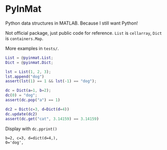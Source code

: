 # PyInMat

Python data structures in MATLAB. Because I still want Python!

Not official package, just public code for reference. `List` is `cellarray`, `Dict` is `containers.Map`.

More examples in `tests/`.

```matlab
List = @pyinmat.List;
Dict = @pyinmat.Dict;
```

```matlab
lst = List(1, 2, 3);
lst.append("dog")
assert(lst(1) == 1 && lst(-1) == "dog");
```
```matlab
dc = Dict(a=1, b=2); 
dc(0) = "dog"; 
assert(dc.pop("a") == 1)

dc2 = Dict(c=3, d=Dict(d=4))
dc.update(dc2)
assert(dc.get("cat", 3.14159) == 3.14159)
```
Display with `dc.pprint()`
```
b=2, c=3, d=dict(d=4,),
0='dog',
```

